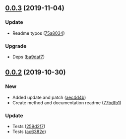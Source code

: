 ## [0.0.3](https://github.com/edus44/axios-schema-resource/compare/v0.0.2...v0.0.3) (2019-11-04)


### Update

* Readme typos ([75a8034](https://github.com/edus44/axios-schema-resource/commit/75a80346cc1d1dc15681909c98bde68623a19158))

### Upgrade

* Deps ([ba9daf7](https://github.com/edus44/axios-schema-resource/commit/ba9daf7564e29c094df9319bee995178767be7f2))



## [0.0.2](https://github.com/edus44/axios-schema-resource/compare/ac6382e5b84417617bb33f0618ddd38ce83faa58...v0.0.2) (2019-10-30)


### New

* Added update and patch ([aec4d4b](https://github.com/edus44/axios-schema-resource/commit/aec4d4b6033635897d489fe6f6f219c11c6c5481))
* Create method and documentation readme ([77bdfb1](https://github.com/edus44/axios-schema-resource/commit/77bdfb1e814d922cbee62f98096bbccb6b491148))

### Update

* Tests ([259d2f7](https://github.com/edus44/axios-schema-resource/commit/259d2f7bc879e35792098142cb2e7b89d6e1a9f6))
* Tests ([ac6382e](https://github.com/edus44/axios-schema-resource/commit/ac6382e5b84417617bb33f0618ddd38ce83faa58))



